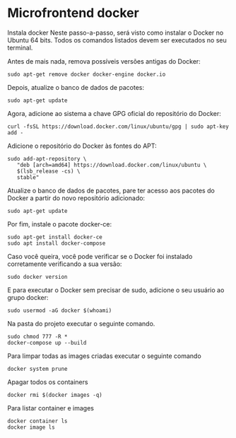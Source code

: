 # Microfrontend docker
Instala docker
Neste passo-a-passo, será visto como instalar o Docker no Ubuntu 64 bits. Todos os comandos listados devem ser executados no seu terminal.

Antes de mais nada, remova possíveis versões antigas do Docker:
```
sudo apt-get remove docker docker-engine docker.io
```
Depois, atualize o banco de dados de pacotes:
```
sudo apt-get update
```
Agora, adicione ao sistema a chave GPG oficial do repositório do Docker:
```
curl -fsSL https://download.docker.com/linux/ubuntu/gpg | sudo apt-key add -
```
Adicione o repositório do Docker às fontes do APT:
```
sudo add-apt-repository \
   "deb [arch=amd64] https://download.docker.com/linux/ubuntu \
   $(lsb_release -cs) \
   stable"
```   
Atualize o banco de dados de pacotes, pare ter acesso aos pacotes do Docker a partir do novo repositório adicionado:
```
sudo apt-get update
```
Por fim, instale o pacote docker-ce:
```
sudo apt-get install docker-ce
sudo apt install docker-compose
```
Caso você queira, você pode verificar se o Docker foi instalado corretamente verificando a sua versão:
```
sudo docker version
```
E para executar o Docker sem precisar de sudo, adicione o seu usuário ao grupo docker:
```
sudo usermod -aG docker $(whoami)
```
Na pasta do projeto executar o seguinte comando.

```
sudo chmod 777 -R *
docker-compose up --build 
```
Para limpar todas as images criadas executar o seguinte comando
```
docker system prune
```
Apagar todos os containers 
```
docker rmi $(docker images -q)
```
Para listar container e images
```
docker container ls
docker image ls
```
